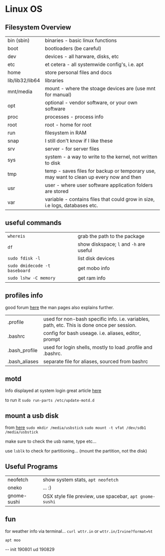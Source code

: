 Linux OS
=======

Filesystem Overview 
---------

|||
|-|-|
| bin (sbin) | binaries - basic linux functions |
| boot | bootloaders (be careful) |
| dev | devices - all harware, disks, etc |
| etc | et cetera - all systemwide config's, i.e. apt |
| home | store personal files and docs |
| lib/lib32/lib64 | libraries |
| mnt/media | mount - where the stoage devices are (use mnt for manual) |
| opt | optional - vendor software, or your own software |
| proc | processes - process info |
| root | root - home for root |
| run | filesystem in RAM |
| snap | I still don't know if I like these |
| srv | server - for server files |
| sys | system - a way to write to the kernel, not written to disk |
| tmp | temp - saves files for backup or temporary use, may want to clean up every now and then |
| usr | user - where user software application folders are stored |   
| var | variable - contains files that could grow in size, i.e logs, databases etc. |



useful commands
---------

|||
|-|-|
| `whereis` | grab the path to the package |
| `df` | show diskspace; `l` and `-h` are useful |
| `sudo fdisk -l` | list disk devices |
| `sudo dmidecode -t baseboard` | get mobo info |
| `sudo lshw -C memory` | get ram info |



profiles info
---------

good forum [here](https://serverfault.com/questions/261802/what-are-the-functional-differences-between-profile-bash-profile-and-bashrc)
the man pages also explains further. 

|||
|-|-|
|.profile | used for non-bash specific info. i.e. variables, path, etc. This is done once per session. |
| .bashrc | config for bash useage. i.e. aliases, editor, prompt |
| .bash_profile | used for login shells, mostly to load .profile and .bashrc.  |
|.bash_aliases| separate file for aliases, sourced from bashrc |
 

motd
---------
Info displayed at system login
great article [here](https://devtidbits.com/2015/11/30/add-to-and-change-ubuntus-motd/)

to run it `sudo run-parts /etc/update-motd.d`



mount a usb disk
---------

from [here](https://askubuntu.com/questions/285539/detect-and-mount-devices)
`sudo mkdir /media/usbstick`
`sudo mount -t vfat /dev/sdb1 /media/usbstick`

make sure to check the usb name, type etc...

use `lsblk` to check for partitioning... (mount the partition, not the disk)



Useful Programs
---------

|||
|-|-|
| neofetch | show system stats, `apt neofetch` |
| oneko | ... :)  |
| gnome-sushi | OSX style file preview, use spacebar, `apt gnome-sushi`|


fun
---------
for weather info via terminal...
`curl wttr.in` or `wttr.in/Irvine?format=%t`

`apt moo`

--
init 190801
ud 190829